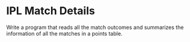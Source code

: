 # IPL Match Details
Write a program that reads all the match outcomes and summarizes the information of all the matches in a points table. 
